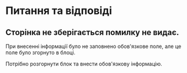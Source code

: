 # Питання та відповіді

##  Сторінка не зберігається помилку не видає.

При внесенні інформації було не заповнено обов'язкове поле, але це поле було згорнуто в блоці. 

Потрібно розгорнути блок та внести обов'язкову інформацію.
